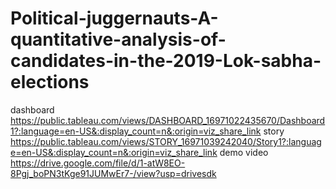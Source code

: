 # Political-juggernauts-A-quantitative-analysis-of-candidates-in-the-2019-Lok-sabha-elections 
dashboard https://public.tableau.com/views/DASHBOARD_16971022435670/Dashboard1?:language=en-US&:display_count=n&:origin=viz_share_link
story https://public.tableau.com/views/STORY_16971039242040/Story1?:language=en-US&:display_count=n&:origin=viz_share_link
demo video https://drive.google.com/file/d/1-atW8EO-8Pgj_boPN3tKge91JUMwEr7-/view?usp=drivesdk
